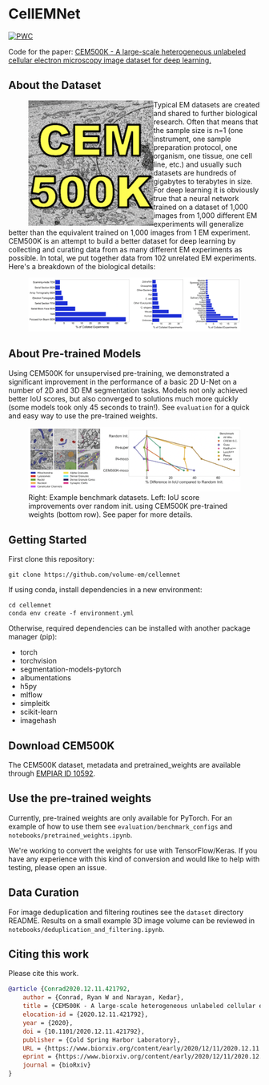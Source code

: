 # CellEMNet

[![PWC](https://img.shields.io/endpoint.svg?url=https://paperswithcode.com/badge/cem500k-a-large-scale-heterogeneous-unlabeled/electron-microscopy-image-segmentation-on-1)](https://paperswithcode.com/sota/electron-microscopy-image-segmentation-on-1?p=cem500k-a-large-scale-heterogeneous-unlabeled)


Code for the paper: [CEM500K - A large-scale heterogeneous unlabeled cellular electron microscopy image dataset for deep learning.](https://www.biorxiv.org/content/10.1101/2020.12.11.421792v1)

## About the Dataset

<figure>
  <img align="left" src="./images/cem500k.jpg" width="250" height="250"></img>
</figure>

Typical EM datasets are created and shared to further biological research. Often that means that the sample size is n=1 (one instrument, one sample preparation protocol, one organism, one tissue, one cell line, etc.) and usually such datasets are hundreds of gigabytes to terabytes in size. For deep learning it is obviously true that a neural network trained on a dataset of 1,000 images from 1,000 different EM experiments will generalize better than the equivalent trained on 1,000 images from 1 EM experiment. CEM500K is an attempt to build a better dataset for deep learning by collecting and curating data from as many different EM experiments as possible. In total, we put together data from 102 unrelated EM experiments. Here's a breakdown of the biological details:

<figure>
  <img src="./images/description.png"></img>
</figure>

## About Pre-trained Models

Using CEM500K for unsupervised pre-training, we demonstrated a significant improvement in the performance of a basic 2D U-Net on a number of 2D and 3D EM segmentation tasks. Models not only achieved better IoU scores, but also converged to solutions much more quickly (some models took only 45 seconds to train!). See ```evaluation``` for a quick and easy way to use the pre-trained weights.

<figure>
  <img src="./images/benchmarks.png", ></img>
  <figcaption>Right: Example benchmark datasets. Left: IoU score improvements over random init. using CEM500K pre-trained weights (bottom row). See paper for more details.</figcaption>
</figure>

## Getting Started

First clone this repository:

```
git clone https://github.com/volume-em/cellemnet
```

If using conda, install dependencies in a new environment:

```
cd cellemnet
conda env create -f environment.yml
```

Otherwise, required dependencies can be installed with another package manager (pip):
- torch
- torchvision
- segmentation-models-pytorch
- albumentations
- h5py
- mlflow
- simpleitk
- scikit-learn
- imagehash

## Download CEM500K

The CEM500K dataset, metadata and pretrained_weights are available through [EMPIAR ID 10592](https://www.ebi.ac.uk/pdbe/emdb/empiar/entry/10592/).

## Use the pre-trained weights

Currently, pre-trained weights are only available for PyTorch. For an example of how to use them see ```evaluation/benchmark_configs``` and ```notebooks/pretrained_weights.ipynb```.

We're working to convert the weights for use with TensorFlow/Keras. If you have any experience with this kind of conversion and would like to help with testing, please open an issue.

## Data Curation

For image deduplication and filtering routines see the ```dataset``` directory README. Results on a small example 3D image volume can be reviewed in ```notebooks/deduplication_and_filtering.ipynb```.

## Citing this work

Please cite this work.
```bibtex
@article {Conrad2020.12.11.421792,
	author = {Conrad, Ryan W and Narayan, Kedar},
	title = {CEM500K - A large-scale heterogeneous unlabeled cellular electron microscopy image dataset for deep learning.},
	elocation-id = {2020.12.11.421792},
	year = {2020},
	doi = {10.1101/2020.12.11.421792},
	publisher = {Cold Spring Harbor Laboratory},
	URL = {https://www.biorxiv.org/content/early/2020/12/11/2020.12.11.421792},
	eprint = {https://www.biorxiv.org/content/early/2020/12/11/2020.12.11.421792.full.pdf},
	journal = {bioRxiv}
}
```